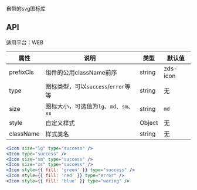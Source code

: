 自带的svg图标库

## API

适用平台：WEB

| 属性      | 说明                                     | 类型   | 默认值   |
| --------- | ---------------------------------------- | ------ | -------- |
| prefixCls | 组件的公用className前序                  | string | zds-icon |
| type      | 图标类型，可以`success`/`error`等等      | string | 无       |
| size      | 图标大小，可选值为`lg`、`md`、`sm`、`xs` | string | `md`     |
| style     | 自定义样式                               | Object | 无       |
| className | 样式类名                                 | string | 无       |

```jsx
<Icon size="lg" type="success" />
<Icon type="success" />
<Icon size="sm" type="success" />
<Icon size="xs" type="success" />
<Icon style={{ fill: 'green' }} type="success" />
<Icon style={{ fill: 'red' }} type="error" />
<Icon style={{ fill: 'blue' }} type="waring" />
```
